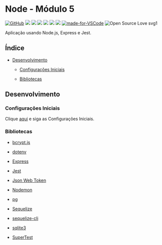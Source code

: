 # Node - Módulo 5

[![GitHub](https://img.shields.io/github/license/mashape/apistatus.svg)](https://github.com/osvaldokalvaitir/node-modulo5/blob/master/LICENSE)
![](https://img.shields.io/github/package-json/v/osvaldokalvaitir/node-modulo5.svg)
![](https://img.shields.io/github/last-commit/osvaldokalvaitir/node-modulo5.svg?color=red)
![](https://img.shields.io/github/languages/top/osvaldokalvaitir/node-modulo5.svg?color=yellow)
![](https://img.shields.io/github/languages/count/osvaldokalvaitir/node-modulo5.svg?color=lightgrey)
![](https://img.shields.io/github/languages/code-size/osvaldokalvaitir/node-modulo5.svg)
![](https://img.shields.io/github/repo-size/osvaldokalvaitir/node-modulo5.svg?color=blueviolet)
[![made-for-VSCode](https://img.shields.io/badge/Made%20for-VSCode-1f425f.svg)](https://code.visualstudio.com/)
![Open Source Love svg1](https://badges.frapsoft.com/os/v1/open-source.svg?v=103)

Aplicação usando Node.js, Express e Jest.

## Índice

- [Desenvolvimento](#desenvolvimento)

  - [Configurações Iniciais](#configurações-iniciais)

  - [Bibliotecas](#bibliotecas)

## Desenvolvimento

### Configurações Iniciais

Clique [aqui](https://github.com/osvaldokalvaitir/projects-settings/blob/master/README.md) e siga as Configurações Iniciais.

### Bibliotecas

- [bcrypt.js](https://github.com/osvaldokalvaitir/projects-settings/blob/master/nodejs/libs/bcryptjs.md)

- [dotenv](https://github.com/osvaldokalvaitir/projects-settings/blob/master/nodejs/libs/dotenv.md)

- [Express](https://github.com/osvaldokalvaitir/projects-settings/blob/master/nodejs/libs/express.md)

- [Jest](https://github.com/osvaldokalvaitir/projects-settings/blob/master/nodejs/libs/jest.md)

- [Json Web Token](https://github.com/osvaldokalvaitir/projects-settings/blob/master/nodejs/libs/jsonwebtoken.md)

- [Nodemon](https://github.com/osvaldokalvaitir/projects-settings/blob/master/nodejs/libs/nodemon.md)

- [pg](https://github.com/osvaldokalvaitir/projects-settings/blob/master/nodejs/libs/pg.md)

- [Sequelize](https://github.com/osvaldokalvaitir/projects-settings/blob/master/nodejs/libs/sequelize.md)

- [sequelize-cli](https://github.com/osvaldokalvaitir/projects-settings/blob/master/nodejs/libs/sequelize-cli.md)

- [sqlite3](https://github.com/osvaldokalvaitir/projects-settings/blob/master/nodejs/libs/sqlite3.md)

- [SuperTest](https://github.com/osvaldokalvaitir/projects-settings/blob/master/nodejs/libs/supertest.md)